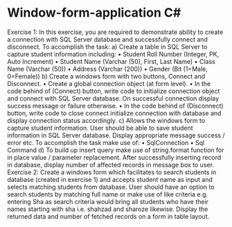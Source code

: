 # Window-form-application C#
Exercise 1: In this exercise, you are required to demonstrate ability to create a connection with SQL Server database and successfully connect and disconnect. To accomplish the task: a) Create a table in SQL Server to capture student information including: • Student Roll Number (Integer, PK, Auto Increment) • Student Name (Varchar (50), First, Last Name) • Class Name (Varchar (50)) • Address (Varchar (200)) • Gender (Bit (1=Male, 0=Female)) b) Create a windows form with two buttons, Connect and Disconnect. • Create a global connection object (at form level). • In the code behind of (Connect) button, write code to initialize connection object and connect with SQL Server database. On successful connection display success message or failure otherwise. • In the code behind of (Disconnect) button, write code to close connect initialize connection with database and display connection status accordingly. c) Allows the windows form to capture student information. User should be able to save student information in SQL Server database. Display appropriate message success / error etc. To accomplish the task make use of: • SqlConnection • Sql Command d) To build up insert query make use of string.format function for in place value / parameter replacement. After successfully inserting record in database, display number of affected records in message box to user. Exercise 2: Create a windows form which facilitates to search students in database (created in exercise 1) and accepts student name as input and selects matching students from database. User should have an option to search students by matching full name or make use of like criteria e.g. entering Sha as search criteria would bring all students who have their names starting with sha i.e. shahzad and sharoze likewise. Display the returned data and number of fetched records on a form in table layout.
